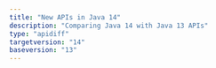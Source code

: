```yaml
---
title: "New APIs in Java 14"
description: "Comparing Java 14 with Java 13 APIs"
type: "apidiff"
targetversion: "14"
baseversion: "13"
---
```

